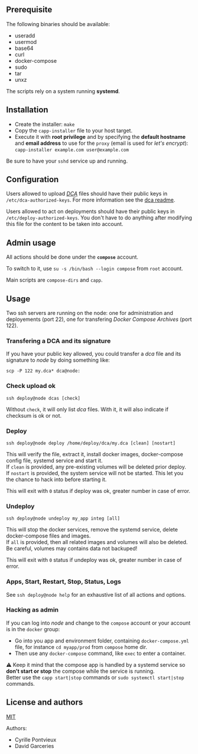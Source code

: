 Prerequisite
------------

The following binaries should be available:
- useradd
- usermod
- base64
- curl
- docker-compose
- sudo
- tar
- unxz

The scripts rely on a system running **systemd**.

Installation
------------

- Create the installer: `make`
- Copy the `capp-installer` file to your host target.
- Execute it with **root privilege** and by specifying the **default hostname** and **email address** to use for the `proxy` (email is used for *let's encrypt*):  
`capp-installer example.com user@example.com`

Be sure to have your `sshd` service up and running.

Configuration
-------------

Users allowed to upload [*DCA*](https://github.com/jrd/dca_format) files should have their public keys in `/etc/dca-authorized-keys`.
For more information see the [dca readme](dca/README.md).

Users allowed to act on deployments should have their public keys in `/etc/deploy-authorized-keys`.
You don't have to do anything after modifying this file for the content to be taken into account.

Admin usage
-----------

All actions should be done under the **`compose`** account.

To switch to it, use `su -s /bin/bash --login compose` from `root` account.

Main scripts are `compose-dirs` and `capp`.

Usage
-----

Two ssh servers are running on the node: one for administration and deployements (port 22), one for transfering *Docker Compose Archives* (port 122).

### Transfering a DCA and its signature

If you have your public key allowed, you could transfer a *dca* file and its signature to *node* by doing something like:

`scp -P 122 my.dca* dca@node:`

### Check upload ok

`ssh deploy@node dcas [check]`

Without `check`, it will only list *dca* files. With it, it will also indicate if checksum is ok or not.

### Deploy

`ssh deploy@node deploy /home/deploy/dca/my.dca [clean] [nostart]`

This will verify the file, extract it, install docker images, docker-compose config file, systemd service and start it.  
If `clean` is provided, any pre-existing volumes will be deleted prior deploy.  
If `nostart` is provided, the system service will not be started. This let you the chance to hack into before starting it.

This will exit with `0` status if deploy was ok, greater number in case of error.

### Undeploy

`ssh deploy@node undeploy my_app integ [all]`

This will stop the docker services, remove the systemd service, delete docker-compose files and images.  
If `all` is provided, then all related images and volumes will also be deleted.  
Be careful, volumes may contains data not backuped!

This will exit with `0` status if undeploy was ok, greater number in case of error.

### Apps, Start, Restart, Stop, Status, Logs

See `ssh deploy@node help` for an exhaustive list of all actions and options.

### Hacking as admin

If you can log into *node* and change to the `compose` account or your account is in the `docker` group:

- Go into you app and environment folder, containing `docker-compose.yml` file, for instance `cd myapp/prod` from `compose` home dir.
- Then use any `docker-compose` command, like `exec` to enter a container.

⚠ Keep it mind that the compose app is handled by a systemd service so **don't start or stop** the compose while the service is running.  
Better use the `capp start|stop` commands or `sudo systemctl start|stop` commands.

License and authors
-------------------

[MIT](https://choosealicense.com/licenses/mit/)

Authors:

- Cyrille Pontvieux
- David Garceries
